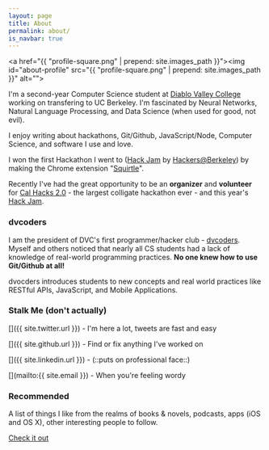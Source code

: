 ```yaml
---
layout: page
title: About
permalink: about/
is_navbar: true
---
```


<a href="{{ "profile-square.png" | prepend: site.images_path }}"><img id="about-profile" src="{{ "profile-square.png" | prepend: site.images_path }}" alt=""></a>

I'm a second-year Computer Science student at [Diablo Valley College](https://en.wikipedia.org/wiki/Diablo_Valley_College) working on transfering to UC Berkeley. I'm fascinated by Neural Networks, Natural Language Processing, and Data Science (when used for good, not evil). 

I enjoy writing about hackathons, Git/Github, JavaScript/Node, Computer Science, and software I use and love.

I won the first Hackathon I went to ([Hack Jam](http://hackjam.io) by [Hackers@Berkeley](http://hackersatberkeley.com)) by making the Chrome extension "[Squirtle](https://github.com/thebearjew/squritle)".

Recently I've had the great opportunity to be an **organizer** and **volunteer** for [Cal Hacks 2.0](http://calhacks.io) - the largest colligate hackathon ever - and this year's [Hack Jam](http://hackjam.io).

### dvcoders

I am the president of DVC's first programmer/hacker club - [dvcoders](https://dvcoders.com). Myself and others noticed that nearly all CS students had a lack of knowledge of real-world programming practices. **No one knew how to use Git/Github at all!**

dvocders introduces students to new concepts and real world practices like RESTful APIs, JavaScript, and Mobile Applications.

### Stalk Me (don't actually)

[<i class="fa fa-twitter"></i>]({{ site.twitter.url }}) - I'm here a lot, tweets are fast and easy

[<i class="fa fa-github"></i>]({{ site.github.url }}) - Find or fix anything I've worked on

[<i class="fa fa-linkedin-square"></i>]({{ site.linkedin.url }}) - (::puts on professional face::)

[<i class="fa fa-envelope"></i>](mailto:{{ site.email }}) - When you're feeling wordy

### Recommended

A list of things I like from the realms of books & novels, podcasts, apps (iOS and OS X), other interesting people to follow.

[Check it out]()
